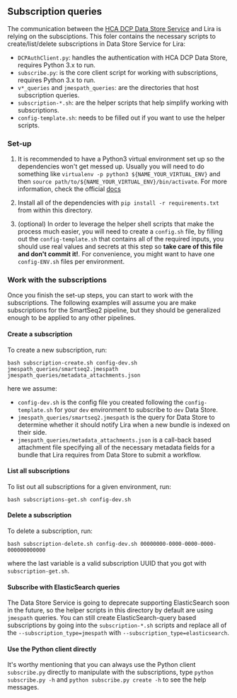 ## Subscription queries

The communication between the [HCA DCP Data Store Service](https://github.com/HumanCellAtlas/data-store) and Lira is 
relying on the subsciptions. This foler contains the necessary scripts to create/list/delete subscriptions in Data Store
Service for Lira:

- `DCPAuthClient.py`: handles the authentication with HCA DCP Data Store, requires Python 3.x to run.
- `subscribe.py`: is the core client script for working with subscriptions, requires Python 3.x to run.
- `v*_queries` and `jmespath_queries`: are the directories that host subscription queries.
- `subscription-*.sh`: are the helper scripts that help simplify working with subscriptions.
- `config-template.sh`: needs to be filled out if you want to use the helper scripts.


### Set-up

1. It is recommended to have a Python3 virtual environment set up so the dependencies won't get messed up. Usually you will need to do something like `virtualenv -p python3 ${NAME_YOUR_VIRTUAL_ENV}` and then `source path/to/${NAME_YOUR_VIRTUAL_ENV}/bin/activate`. For more information, check the official [docs](https://virtualenv.pypa.io/en/latest/userguide/#usage)

2. Install all of the dependencies with `pip install -r requirements.txt` from within this directory.

3. (optional) In order to leverage the helper shell scripts that make the process much easier, you will need to create a `config.sh` file, by filling out the `config-template.sh` that contains all of the required inputs, you should use real values and secrets at this step so **take care of this file and don't commit it!**. For convenience, you might want to have one `config-ENV.sh` files per environment.


### Work with the subscriptions

Once you finish the set-up steps, you can start to work with the subscriptions. The following examples will assume you are make subscriptions for the SmartSeq2 pipeline, but they should be generalized enough to be applied to any other pipelines.

#### Create a subscription

To create a new subscription, run:

```shell
bash subscription-create.sh config-dev.sh jmespath_queries/smartseq2.jmespath jmespath_queries/metadata_attachments.json
``` 

here we assume:
- `config-dev.sh` is the config file you created following the `config-template.sh` for your `dev` environment to subscribe to `dev` Data Store.
- `jmespath_queries/smartseq2.jmespath` is the query for Data Store to determine whether it should notify Lira when a new bundle is indexed on their side.
- `jmespath_queries/metadata_attachments.json` is a call-back based attachment file specifying all of the necessary metadata fields for a bundle that Lira requires from Data Store to submit a workflow.

#### List all subscriptions

To list out all subscriptions for a given environment, run: 

```shell
bash subscriptions-get.sh config-dev.sh
```

#### Delete a subscription

To delete a subscription, run:

```shell
bash subscription-delete.sh config-dev.sh 00000000-0000-0000-0000-000000000000
```
where the last variable is a valid subscription UUID that you got with `subscription-get.sh`.

#### Subscribe with ElasticSearch queries

The Data Store Service is going to deprecate supporting ElasticSearch soon in the future, so the helper scripts in this directory by default are using `jmespath` queries. You can still create ElasticSearch-query based subscriptions by going into the `subscription-*.sh` scripts and replace all of the `--subscription_type=jmespath` with `--subscription_type=elasticsearch`.

#### Use the Python client directly

It's worthy mentioning that you can always use the Python client `subscribe.py` directly to manipulate with the subscriptions, type `python subscribe.py -h` and `python subscribe.py create -h` to see the help messages.
